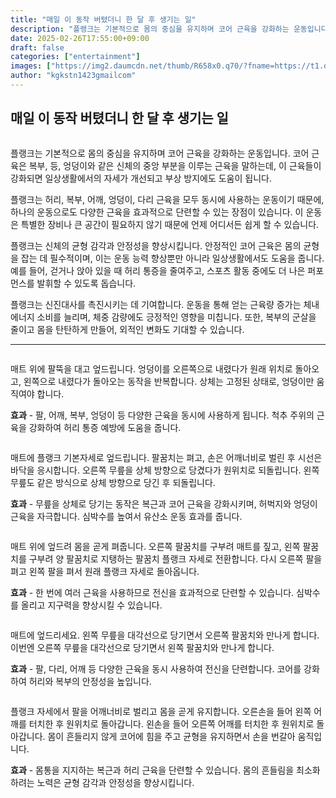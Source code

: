 ```yaml
---
title: "매일 이 동작 버텼더니 한 달 후 생기는 일"
description: "플랭크는 기본적으로 몸의 중심을 유지하며 코어 근육을 강화하는 운동입니다. 코어 근육은 복부, 등, 엉덩이와 같은 신체의 중앙 부분을 이루는 근육을 말하는데, 이 근육들이 강화되면 일상생활에서의 자세가 개선되고 부상 방지에도 도움이 됩니다."
date: 2025-02-26T17:55:00+09:00
draft: false
categories: ["entertainment"]
images: ["https://img2.daumcdn.net/thumb/R658x0.q70/?fname=https://t1.daumcdn.net/news/202411/10/tenbody/20241110173002432tgjd.jpg", "https://t1.daumcdn.net/news/202411/10/tenbody/20241110173002724pxej.gif", "https://t1.daumcdn.net/news/202411/10/tenbody/20241110173003067ivpd.gif", "https://t1.daumcdn.net/news/202411/10/tenbody/20241110173003384fgys.gif", "https://t1.daumcdn.net/news/202411/10/tenbody/20241110173003744ykdr.gif"]
author: "kgkstn1423gmailcom"
---
```


<h2 >매일 이 동작 버텼더니 한 달 후 생기는 일</h2> <figure ><img src="https://img2.daumcdn.net/thumb/R658x0.q70/?fname=https://t1.daumcdn.net/news/202411/10/tenbody/20241110173002432tgjd.jpg" alt=""/></figure> <p>플랭크는 기본적으로 몸의 중심을 유지하며 코어 근육을 강화하는 운동입니다. 코어 근육은 복부, 등, 엉덩이와 같은 신체의 중앙 부분을 이루는 근육을 말하는데, 이 근육들이 강화되면 일상생활에서의 자세가 개선되고 부상 방지에도 도움이 됩니다.</p> <p>플랭크는 허리, 복부, 어깨, 엉덩이, 다리 근육을 모두 동시에 사용하는 운동이기 때문에, 하나의 운동으로도 다양한 근육을 효과적으로 단련할 수 있는 장점이 있습니다. 이 운동은 특별한 장비나 큰 공간이 필요하지 않기 때문에 언제 어디서든 쉽게 할 수 있습니다.</p> <p>플랭크는 신체의 균형 감각과 안정성을 향상시킵니다. 안정적인 코어 근육은 몸의 균형을 잡는 데 필수적이며, 이는 운동 능력 향상뿐만 아니라 일상생활에서도 도움을 줍니다. 예를 들어, 걷거나 앉아 있을 때 허리 통증을 줄여주고, 스포츠 활동 중에도 더 나은 퍼포먼스를 발휘할 수 있도록 돕습니다.</p> <p>플랭크는 신진대사를 촉진시키는 데 기여합니다. 운동을 통해 얻는 근육량 증가는 체내 에너지 소비를 늘리며, 체중 감량에도 긍정적인 영향을 미칩니다. 또한, 복부의 군살을 줄이고 몸을 탄탄하게 만들어, 외적인 변화도 기대할 수 있습니다.</p> <hr /> <figure ><img src="https://t1.daumcdn.net/news/202411/10/tenbody/20241110173002724pxej.gif" alt=""/></figure> <p>매트 위에 팔뚝을 대고 엎드립니다. 엉덩이를 오른쪽으로 내렸다가 원래 위치로 돌아오고, 왼쪽으로 내렸다가 돌아오는 동작을 반복합니다. 상체는 고정된 상태로, 엉덩이만 움직여야 합니다.</p> <p><strong>효과</strong> - 팔, 어깨, 복부, 엉덩이 등 다양한 근육을 동시에 사용하게 됩니다. 척추 주위의 근육을 강화하여 허리 통증 예방에 도움을 줍니다.</p> <figure ><img src="https://t1.daumcdn.net/news/202411/10/tenbody/20241110173003067ivpd.gif" alt=""/></figure> <p>매트에 플랭크 기본자세로 엎드립니다. 팔꿈치는 펴고, 손은 어깨너비로 벌린 후 시선은 바닥을 응시합니다. 오른쪽 무릎을 상체 방향으로 당겼다가 원위치로 되돌립니다. 왼쪽 무릎도 같은 방식으로 상체 방향으로 당긴 후 되돌립니다.</p> <p><strong>효과</strong> - 무릎을 상체로 당기는 동작은 복근과 코어 근육을 강화시키며, 허벅지와 엉덩이 근육을 자극합니다. 심박수를 높여서 유산소 운동 효과를 줍니다.</p> <figure ><img src="https://t1.daumcdn.net/news/202411/10/tenbody/20241110173003384fgys.gif" alt=""/></figure> <p>매트 위에 엎드려 몸을 곧게 펴줍니다. 오른쪽 팔꿈치를 구부려 매트를 짚고, 왼쪽 팔꿈치를 구부려 양 팔꿈치로 지탱하는 팔꿈치 플랭크 자세로 전환합니다. 다시 오른쪽 팔을 펴고 왼쪽 팔을 펴서 원래 플랭크 자세로 돌아옵니다.</p> <p><strong>효과</strong> - 한 번에 여러 근육을 사용하므로 전신을 효과적으로 단련할 수 있습니다. 심박수를 올리고 지구력을 향상시킬 수 있습니다.</p> <figure ><img src="https://t1.daumcdn.net/news/202411/10/tenbody/20241110173003744ykdr.gif" alt=""/></figure> <p>매트에 엎드리세요. 왼쪽 무릎을 대각선으로 당기면서 오른쪽 팔꿈치와 만나게 합니다. 이번엔 오른쪽 무릎을 대각선으로 당기면서 왼쪽 팔꿈치와 만나게 합니다.</p> <p><strong>효과</strong> - 팔, 다리, 어깨 등 다양한 근육을 동시 사용하여 전신을 단련합니다. 코어를 강화하여 허리와 복부의 안정성을 높입니다.</p> <figure ><img src="https://t1.daumcdn.net/news/202411/10/tenbody/20241110173004008jmiz.gif" alt=""/></figure> <p>플랭크 자세에서 팔을 어깨너비로 벌리고 몸을 곧게 유지합니다. 오른손을 들어 왼쪽 어깨를 터치한 후 원위치로 돌아갑니다. 왼손을 들어 오른쪽 어깨를 터치한 후 원위치로 돌아갑니다. 몸이 흔들리지 않게 코어에 힘을 주고 균형을 유지하면서 손을 번갈아 움직입니다.</p> <p><strong>효과</strong> - 몸통을 지지하는 복근과 허리 근육을 단련할 수 있습니다. 몸의 흔들림을 최소화하려는 노력은 균형 감각과 안정성을 향상시킵니다.</p>
